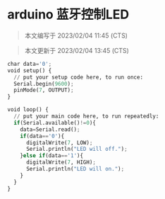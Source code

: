 # arduino 蓝牙控制LED

> 本文编写于 2023/02/04 11:45 (CTS)

> 本文更新于 2023/02/04 13:45 (CTS)

```python
char data='0';
void setup() {
  // put your setup code here, to run once:
  Serial.begin(9600);
  pinMode(7, OUTPUT);
}

void loop() {
  // put your main code here, to run repeatedly:
  if(Serial.available()!=0){
    data=Serial.read();
    if(data=='0'){
      digitalWrite(7, LOW);
      Serial.println("LED will off.");
    }else if(data=='1'){
      digitalWrite(7, HIGH);
      Serial.println("LED will on.");
    }
  }
}

```

<script src="https://giscus.app/client.js"
    data-repo="liuzihaohao/liuzihaohao.github.io"
    data-repo-id="R_kgDOI3HDkw"
    data-category="Announcements"
    data-category-id="DIC_kwDOI3HDk84CT4T2"
    data-mapping="pathname"
    data-strict="1"
    data-reactions-enabled="1"
    data-emit-metadata="0"
    data-input-position="top"
    data-theme="preferred_color_scheme"
    data-lang="zh-CN"
    data-loading="lazy"
    crossorigin="anonymous"
    async>
</script>
